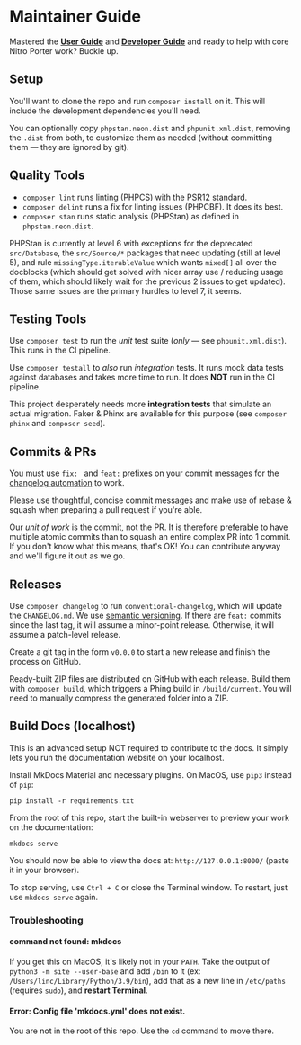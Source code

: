 # Maintainer Guide

Mastered the **[User Guide](/guide)** and **[Developer Guide](/develop)** 
and ready to help with core Nitro Porter work? Buckle up.

## Setup

You'll want to clone the repo and run `composer install` on it. 
This will include the development dependencies you'll need.

You can optionally copy `phpstan.neon.dist` and `phpunit.xml.dist`, removing the `.dist` from both, 
to customize them as needed (without committing them — they are ignored by git).

## Quality Tools

* `composer lint` runs linting (PHPCS) with the PSR12 standard.
* `composer delint` runs a fix for linting issues (PHPCBF). It does its best.
* `composer stan` runs static analysis (PHPStan) as defined in `phpstan.neon.dist`.

PHPStan is currently at level 6 with exceptions for the deprecated `src/Database`,
the `src/Source/*` packages that need updating (still at level 5),
and rule `missingType.iterableValue` which wants `mixed[]` all over the docblocks (which should get solved with nicer
array use / reducing usage of them, which should likely wait for the previous 2 issues to get updated).
Those same issues are the primary hurdles to level 7, it seems.

## Testing Tools

Use `composer test` to run the _unit_ test suite (_only_ — see `phpunit.xml.dist`). This runs in the CI pipeline.

Use `composer testall` to _also_ run _integration_ tests. It runs mock data tests against databases and takes more time to run. It does **NOT** run in the CI pipeline.

This project desperately needs more **integration tests** that simulate an actual migration. 
Faker & Phinx are available for this purpose (see `composer phinx` and `composer seed`).

## Commits & PRs

You must use `fix: ` and `feat:` prefixes on your commit messages for the [changelog automation](https://www.conventionalcommits.org/en/v1.0.0/#summary) to work.

Please use thoughtful, concise commit messages and make use of rebase & squash when preparing a pull request if you're able.

Our _unit of work_ is the commit, not the PR. 
It is therefore preferable to have multiple atomic commits than to squash an entire complex PR into 1 commit.
If you don't know what this means, that's OK! You can contribute anyway and we'll figure it out as we go.

## Releases

Use `composer changelog` to run `conventional-changelog`, which will update the `CHANGELOG.md`. 
We use [semantic versioning](https://semver.org/). 
If there are `feat:` commits since the last tag, it will assume a minor-point release.
Otherwise, it will assume a patch-level release.

Create a git tag in the form `v0.0.0` to start a new release and finish the process on GitHub.

Ready-built ZIP files are distributed on GitHub with each release. 
Build them with `composer build`, which triggers a Phing build in `/build/current`.
You will need to manually compress the generated folder into a ZIP.

## Build Docs (localhost)
This is an advanced setup NOT required to contribute to the docs. It simply lets you run the documentation website on your localhost.

Install MkDocs Material and necessary plugins. On MacOS, use `pip3` instead of `pip`:

    pip install -r requirements.txt

From the root of this repo, start the built-in webserver to preview your work on the documentation:

    mkdocs serve

You should now be able to view the docs at: `http://127.0.0.1:8000/` (paste it in your browser).

To stop serving, use `Ctrl + C` or close the Terminal window. To restart, just use `mkdocs serve` again.

### Troubleshooting

#### command not found: mkdocs
If you get this on MacOS, it's likely not in your `PATH`. Take the output of `python3 -m site --user-base` and add `/bin` to it (ex: `/Users/linc/Library/Python/3.9/bin`), add that as a new line in `/etc/paths` (requires `sudo`), and **restart Terminal**.

#### Error: Config file 'mkdocs.yml' does not exist.
You are not in the root of this repo. Use the `cd` command to move there.
